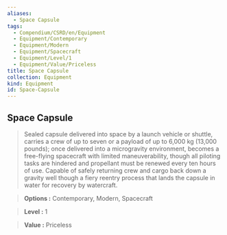 ```yaml
---
aliases:
  - Space Capsule
tags:
  - Compendium/CSRD/en/Equipment
  - Equipment/Contemporary
  - Equipment/Modern
  - Equipment/Spacecraft
  - Equipment/Level/1
  - Equipment/Value/Priceless
title: Space Capsule
collection: Equipment
kind: Equipment
id: Space-Capsule
---
```

## Space Capsule    
    
>Sealed capsule delivered into space by a launch vehicle or shuttle, carries a crew of up to seven or a payload of up to 6,000 kg (13,000 pounds); once delivered into a microgravity environment, becomes a free-flying spacecraft with limited maneuverability, though all piloting tasks are hindered and propellant must be renewed every ten hours of use. Capable of safely returning crew and cargo back down a gravity well though a fiery reentry process that lands the capsule in water for recovery by watercraft.    
> **Options :** Contemporary, Modern, Spacecraft    
> **Level :** 1    
> **Value :** Priceless
